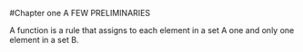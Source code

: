 #Chapter one A FEW PRELIMINARIES

A function is a rule that assigns to each  element in a set A one and only one element in a set B.  